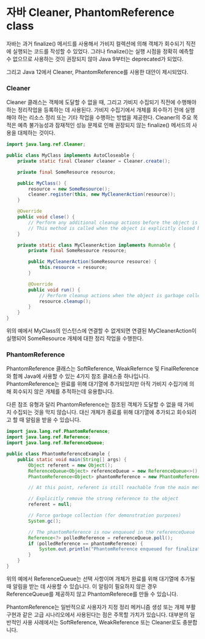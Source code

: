 # 자바 Cleaner, PhantomReference class

자바는 과거 finalize() 메서드를 사용해서 가비지 컬렉션에 의해 객체가 회수되기 직전에 실행되는 코드를 작성할 수 있었다. 그러나 finalize()는 실행 시점을 정확히 예측할 수 없으므로 사용하는 것이 권장되지 않아 Java 9부터는 deprecated가 되었다.

그리고 Java 12에서 Cleaner, PhantomReference를 사용한 대안이 제시되었다.

### Cleaner 

Cleaner 클래스는 객체에 도달할 수 없을 때, 그리고 가비지 수집되기 직전에 수행해야 하는 정리작업을 등록하는 데 사용된다. 가비지 수집기에서 개체를 회수하기 전에 실행해야 하는 리소스 정리 또는 기타 작업을 수행하는 방법을 제공한다. Cleaner의 주요 목적은 예측 불가능성과 잠재적인 성능 문제로 인해 권장되지 않는 finalize() 메서드의 사용을 대체하는 것이다.

```java
import java.lang.ref.Cleaner;

public class MyClass implements AutoCloseable {
    private static final Cleaner cleaner = Cleaner.create();

    private final SomeResource resource;

    public MyClass() {
        resource = new SomeResource();
        cleaner.register(this, new MyCleanerAction(resource));
    }

    @Override
    public void close() {
        // Perform any additional cleanup actions before the object is garbage collected
        // This method is called when the object is explicitly closed by the developer
    }

    private static class MyCleanerAction implements Runnable {
        private final SomeResource resource;

        public MyCleanerAction(SomeResource resource) {
            this.resource = resource;
        }

        @Override
        public void run() {
            // Perform cleanup actions when the object is garbage collected
            resource.cleanup();
        }
    }
}
```

위의 예에서 MyClass의 인스턴스에 연결할 수 없게되면 연결된 MyCleanerAction이 실행되어 SomeResource 개체에 대한 정리 작업을 수행한다.

### PhantomReference

PhantomReference 클래스는 SoftReference, WeakRefernce 및 FinalReference와 함께 Java에 사용할 수 있는 4가지 참조 클래스중 하나입니다. PhantomReference는 완료를 위해 대기열에 추가되었지만 아직 가비지 수집기에 의해 회수되지 않은 개체를 추적하는데 유용합니다. 

다른 참조 유형과 달리 PhantomReference는 참조된 객체가 도달할 수 없을 때 가비지 수집되는 것을 막지 않습니다. 대신 개체가 종료를 위해 대기열에 추가되고 회수되려고 할 때 알림을 받을 수 있습니다.

```java
import java.lang.ref.PhantomReference;
import java.lang.ref.Reference;
import java.lang.ref.ReferenceQueue;

public class PhantomReferenceExample {
    public static void main(String[] args) {
        Object referent = new Object();
        ReferenceQueue<Object> referenceQueue = new ReferenceQueue<>();
        PhantomReference<Object> phantomReference = new PhantomReference<>(referent, referenceQueue);

        // At this point, referent is still reachable from the main method

        // Explicitly remove the strong reference to the object
        referent = null;

        // Force garbage collection (for demonstration purposes)
        System.gc();

        // The phantomReference is now enqueued in the referenceQueue
        Reference<?> polledReference = referenceQueue.poll();
        if (polledReference == phantomReference) {
            System.out.println("PhantomReference enqueued for finalization");
        }
    }
}
```

위의 예에서 ReferenceQueue는 선택 사항이며 개체가 완료를 위해 대기열에 추가될 때 알림을 받는 데 사용할 수 있습니다. 이 알림이 필요하지 않은 경우 ReferenceQueue를 제공하지 않고 PhantomReferece를 만들 수 있습니다.

PhantomReference는 일반적으로 사용자가 지정 정리 메커니즘 생성 또는 개체 부활 구현과 같은 고급 시나리오에서 사용된다는 점은 주목할 가치가 있습니다. 대부분의 일반적인 사용 사례에서는 SoftReference, WeakReference 또는 Cleaner로도 충분합니다.